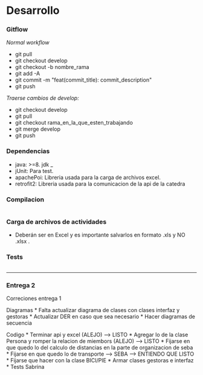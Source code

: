# Desarrollo

### Gitflow 

_Normal workflow_

* git pull
* git checkout develop
* git checkout -b nombre_rama
* git add -A
* git commit -m "feat(commit_title): commit_description"
* git push

_Traerse cambios de develop:_

* git checkout develop
* git pull
* git checkout rama_en_la_que_esten_trabajando
* git merge develop
* git push

### Dependencias

* java: >=8. jdk _
* jUnit: Para test.
* apachePoi: Libreria usada para la carga de archivos excel.
* retrofit2: Libreria usada para la comunicacion de la api de la catedra

### Compilacion

```
```

### Carga de archivos de actividades

* Deberán ser en Excel y es importante salvarlos en formato .xls y NO .xlsx .


### Tests

```
```

**********

### Entrega 2

Correciones entrega 1 






Diagramas 
    * Falta actualizar diagrama de clases con clases interfaz y gestoras
    * Actualizar DER en caso que sea necesario
    * Hacer diagramas de secuencia

Codigo
    * Terminar api y excel (ALEJO) --> LISTO
    * Agregar lo de la clase Persona y romper la relacion de miembors (ALEJO) --> LISTO
    * Fijarse en que quedo lo del calculo de distancias en la parte de organizacion de seba
    * Fijarse en que quedo lo de transporte --> SEBA --> ENTIENDO QUE LISTO
    * Fijarse que hacer con la clase BICI/PIE
    * Armar clases gestoras e interfaz
    * Tests Sabrina










